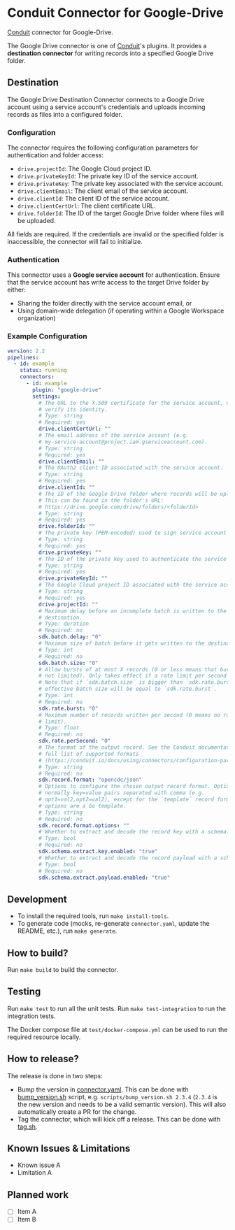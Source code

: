 # Conduit Connector for <!-- readmegen:name -->Google-Drive<!-- /readmegen:name -->

[Conduit](https://conduit.io) connector for <!-- readmegen:name -->Google-Drive<!-- /readmegen:name -->.

<!-- readmegen:description -->
The Google Drive connector is one of [Conduit](https://github.com/ConduitIO/conduit)'s plugins. It provides a **destination connector** for writing records into a specified Google Drive folder.

## Destination

The Google Drive Destination Connector connects to a Google Drive account using a service account's credentials and uploads incoming records as files into a configured folder.

### Configuration

The connector requires the following configuration parameters for authentication and folder access:

- `drive.projectId`: The Google Cloud project ID.
- `drive.privateKeyId`: The private key ID of the service account.
- `drive.privateKey`: The private key associated with the service account.
- `drive.clientEmail`: The client email of the service account.
- `drive.clientId`: The client ID of the service account.
- `drive.clientCertUrl`: The client certificate URL.
- `drive.folderId`: The ID of the target Google Drive folder where files will be uploaded.

All fields are required. If the credentials are invalid or the specified folder is inaccessible, the connector will fail to initialize.

### Authentication

This connector uses a **Google service account** for authentication. Ensure that the service account has write access to the target Drive folder by either:

- Sharing the folder directly with the service account email, or  
- Using domain-wide delegation (if operating within a Google Workspace organization)<!-- /readmegen:description -->


### Example Configuration

<!-- readmegen:destination.parameters.yaml -->
```yaml
version: 2.2
pipelines:
  - id: example
    status: running
    connectors:
      - id: example
        plugin: "google-drive"
        settings:
          # The URL to the X.509 certificate for the service account, used to
          # verify its identity.
          # Type: string
          # Required: yes
          drive.clientCertUrl: ""
          # The email address of the service account (e.g.
          # my-service-account@project.iam.gserviceaccount.com).
          # Type: string
          # Required: yes
          drive.clientEmail: ""
          # The OAuth2 client ID associated with the service account.
          # Type: string
          # Required: yes
          drive.clientId: ""
          # The ID of the Google Drive folder where records will be uploaded.
          # This can be found in the folder's URL:
          # https://drive.google.com/drive/folders/<folderId>
          # Type: string
          # Required: yes
          drive.folderId: ""
          # The private key (PEM-encoded) used to sign service account requests.
          # Type: string
          # Required: yes
          drive.privateKey: ""
          # The ID of the private key used to authenticate the service account.
          # Type: string
          # Required: yes
          drive.privateKeyId: ""
          # The Google Cloud project ID associated with the service account.
          # Type: string
          # Required: yes
          drive.projectId: ""
          # Maximum delay before an incomplete batch is written to the
          # destination.
          # Type: duration
          # Required: no
          sdk.batch.delay: "0"
          # Maximum size of batch before it gets written to the destination.
          # Type: int
          # Required: no
          sdk.batch.size: "0"
          # Allow bursts of at most X records (0 or less means that bursts are
          # not limited). Only takes effect if a rate limit per second is set.
          # Note that if `sdk.batch.size` is bigger than `sdk.rate.burst`, the
          # effective batch size will be equal to `sdk.rate.burst`.
          # Type: int
          # Required: no
          sdk.rate.burst: "0"
          # Maximum number of records written per second (0 means no rate
          # limit).
          # Type: float
          # Required: no
          sdk.rate.perSecond: "0"
          # The format of the output record. See the Conduit documentation for a
          # full list of supported formats
          # (https://conduit.io/docs/using/connectors/configuration-parameters/output-format).
          # Type: string
          # Required: no
          sdk.record.format: "opencdc/json"
          # Options to configure the chosen output record format. Options are
          # normally key=value pairs separated with comma (e.g.
          # opt1=val2,opt2=val2), except for the `template` record format, where
          # options are a Go template.
          # Type: string
          # Required: no
          sdk.record.format.options: ""
          # Whether to extract and decode the record key with a schema.
          # Type: bool
          # Required: no
          sdk.schema.extract.key.enabled: "true"
          # Whether to extract and decode the record payload with a schema.
          # Type: bool
          # Required: no
          sdk.schema.extract.payload.enabled: "true"
```
<!-- /readmegen:destination.parameters.yaml -->

## Development

- To install the required tools, run `make install-tools`.
- To generate code (mocks, re-generate `connector.yaml`, update the README,
  etc.), run `make generate`.

## How to build?

Run `make build` to build the connector.

## Testing

Run `make test` to run all the unit tests. Run `make test-integration` to run
the integration tests.

The Docker compose file at `test/docker-compose.yml` can be used to run the
required resource locally.

## How to release?

The release is done in two steps:

- Bump the version in [connector.yaml](/connector.yaml). This can be done
  with [bump_version.sh](/scripts/bump_version.sh) script, e.g.
  `scripts/bump_version.sh 2.3.4` (`2.3.4` is the new version and needs to be a
  valid semantic version). This will also automatically create a PR for the
  change.
- Tag the connector, which will kick off a release. This can be done
  with [tag.sh](/scripts/tag.sh).

## Known Issues & Limitations

- Known issue A
- Limitation A

## Planned work

- [ ] Item A
- [ ] Item B
